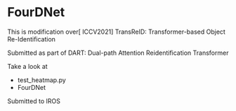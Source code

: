 # FourDNet

This is modification over[ ICCV2021] TransReID: Transformer-based Object Re-Identification

Submitted as part of DART: Dual-path Attention Reidentification Transformer

Take a look at
- test_heatmap.py
- FourDNet

Submitted to IROS
